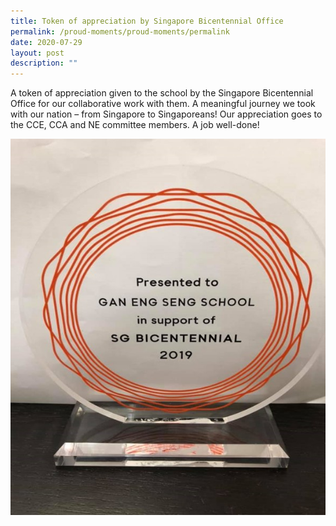 ```yaml
---
title: Token of appreciation by Singapore Bicentennial Office
permalink: /proud-moments/proud-moments/permalink
date: 2020-07-29
layout: post
description: ""
---
```

A token of appreciation given to the school by the Singapore Bicentennial Office for our collaborative work with them. A meaningful journey we took with our nation – from Singapore to Singaporeans! Our appreciation goes to the CCE, CCA and NE committee members. A job well-done!

![Token of appreciation by Singapore Bicentennial Office](/images/SG-Bicentennial.jpeg)